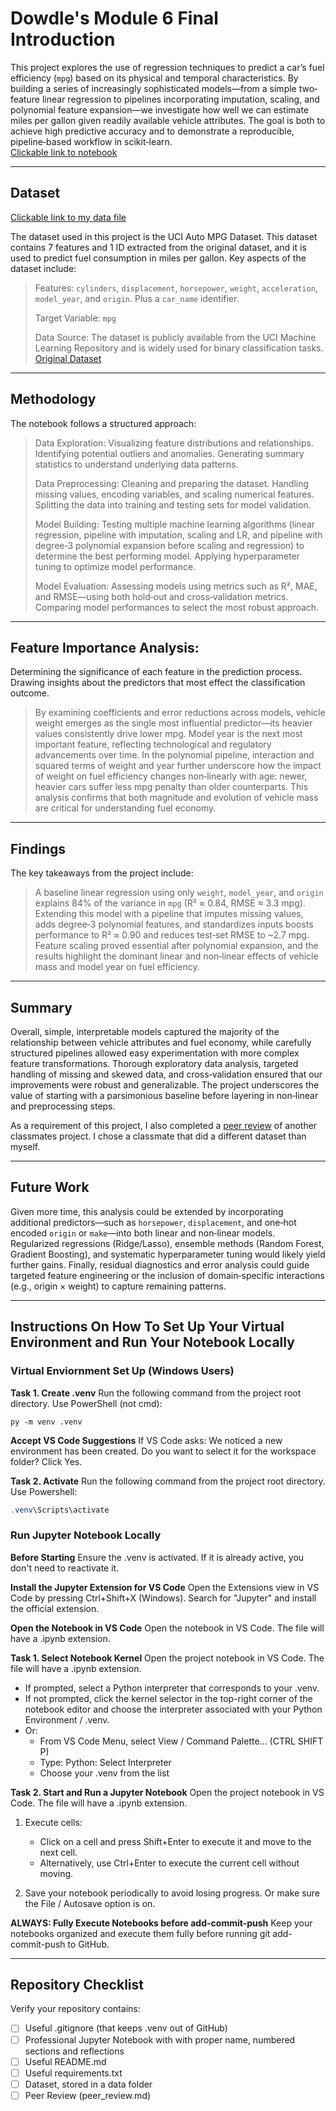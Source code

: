 # Dowdle's Module 6 Final Introduction
This project explores the use of regression techniques to predict a car’s fuel efficiency (`mpg`) based on its physical and temporal characteristics. By building a series of increasingly sophisticated models—from a simple two‐feature linear regression to pipelines incorporating imputation, scaling, and polynomial feature expansion—we investigate how well we can estimate miles per gallon given readily available vehicle attributes. The goal is both to achieve high predictive accuracy and to demonstrate a reproducible, pipeline‐based workflow in scikit‑learn.   
[Clickable link to notebook](https://github.com/Bdowdle4/ml-regression-dowdle/blob/main/regression-dowdle.ipynb)

****

## Dataset
[Clickable link to my data file](https://github.com/Bdowdle4/ml-regression-dowdle/blob/main/data/auto-mpg.csv)

The dataset used in this project is the UCI Auto MPG Dataset. This dataset contains 7 features and 1 ID extracted from the original dataset, and it is used to predict fuel consumption in miles per gallon. Key aspects of the dataset include:
>Features: `cylinders`, `displacement`, `horsepower`, `weight`, `acceleration`, `model_year`, and `origin`. Plus a `car_name` identifier.
>
>Target Variable: `mpg` 
>
>Data Source: The dataset is publicly available from the UCI Machine Learning Repository and is widely used for binary classification tasks. [Original Dataset](https://archive.ics.uci.edu/dataset/9/auto+mpg)

****

## Methodology
The notebook follows a structured approach:

>Data Exploration: Visualizing feature distributions and relationships. Identifying potential outliers and anomalies. Generating summary statistics to understand underlying data patterns.
>
>Data Preprocessing: Cleaning and preparing the dataset. Handling missing values, encoding variables, and scaling numerical features. Splitting the data into training and testing sets for model validation.
>
>Model Building: Testing multiple machine learning algorithms (linear regression, pipeline with imputation, scaling and LR, and pipeline with degree‑3 polynomial expansion before scaling and regression) to determine the best performing model. Applying hyperparameter tuning to optimize model performance.
>
>Model Evaluation: Assessing models using metrics such as R², MAE, and RMSE—using both hold‑out and cross‑validation metrics. Comparing model performances to select the most robust approach.

****
## Feature Importance Analysis:
Determining the significance of each feature in the prediction process. Drawing insights about the predictors that most effect the classification outcome.

>By examining coefficients and error reductions across models, vehicle weight emerges as the single most influential predictor—its heavier values consistently drive lower mpg. Model year is the next most important feature, reflecting technological and regulatory advancements over time. In the polynomial pipeline, interaction and squared terms of weight and year further underscore how the impact of weight on fuel efficiency changes non‑linearly with age: newer, heavier cars suffer less mpg penalty than older counterparts. This analysis confirms that both magnitude and evolution of vehicle mass are critical for understanding fuel economy.


****

## Findings
The key takeaways from the project include:

>A baseline linear regression using only `weight`, `model_year`, and `origin` explains 84% of the variance in `mpg` (R² ≈ 0.84, RMSE ≈ 3.3 mpg). Extending this model with a pipeline that imputes missing values, adds degree‑3 polynomial features, and standardizes inputs boosts performance to R² ≈ 0.90 and reduces test‑set RMSE to ~2.7 mpg. Feature scaling proved essential after polynomial expansion, and the results highlight the dominant linear and non‑linear effects of vehicle mass and model year on fuel efficiency.


****

## Summary
Overall, simple, interpretable models captured the majority of the relationship between vehicle attributes and fuel economy, while carefully structured pipelines allowed easy experimentation with more complex feature transformations. Thorough exploratory data analysis, targeted handling of missing and skewed data, and cross‑validation ensured that our improvements were robust and generalizable. The project underscores the value of starting with a parsimonious baseline before layering in non‑linear and preprocessing steps.

As a requirement of this project, I also completed a [peer review](https://github.com/Bdowdle4/ml-regression-dowdle/blob/main/peer_review.md) of another classmates project. I chose a classmate that did a different dataset than myself.

****

## Future Work
Given more time, this analysis could be extended by incorporating additional predictors—such as `horsepower`, `displacement`, and one‑hot encoded `origin` or `make`—into both linear and non‑linear models. Regularized regressions (Ridge/Lasso), ensemble methods (Random Forest, Gradient Boosting), and systematic hyperparameter tuning would likely yield further gains. Finally, residual diagnostics and error analysis could guide targeted feature engineering or the inclusion of domain‑specific interactions (e.g., origin × weight) to capture remaining patterns.

****

## Instructions On How To Set Up Your Virtual Environment and Run Your Notebook Locally
### Virtual Enviornment Set Up (Windows Users)
**Task 1. Create .venv** Run the following command from the project root directory. Use PowerShell (not cmd):

```shell
py -m venv .venv
```

**Accept VS Code Suggestions** If VS Code asks: We noticed a new environment has been created. 
Do you want to select it for the workspace folder? Click Yes. 

**Task 2. Activate** Run the following command from the project root directory. Use Powershell:

```powershell
.venv\Scripts\activate
```

### Run Jupyter Notebook Locally
**Before Starting** Ensure the .venv is activated. If it is already active, you don't need to reactivate it.

**Install the Jupyter Extension for VS Code** Open the Extensions view in VS Code by pressing Ctrl+Shift+X (Windows). Search for "Jupyter" and install the official extension.

**Open the Notebook in VS Code** Open the notebook in VS Code. The file will have a .ipynb extension.

**Task 1. Select Notebook Kernel** Open the project notebook in VS Code. The file will have a .ipynb extension.
- If prompted, select a Python interpreter that corresponds to your .venv.  
- If not prompted, click the kernel selector in the top-right corner of the notebook editor and choose the interpreter associated with your Python Environment / .venv.
- Or:
   - From VS Code Menu, select View / Command Palette... (CTRL SHIFT P)
   - Type: Python: Select Interpreter 
   - Choose your .venv from the list

**Task 2. Start and Run a Jupyter Notebook** Open the project notebook in VS Code. The file will have a .ipynb extension.

1. Execute cells:  
   - Click on a cell and press Shift+Enter to execute it and move to the next cell.  
   - Alternatively, use Ctrl+Enter to execute the current cell without moving.

2. Save your notebook periodically to avoid losing progress. Or make sure the File / Autosave option is on.

**ALWAYS: Fully Execute Notebooks before add-commit-push** Keep your notebooks organized and execute them fully before running git add-commit-push to GitHub.

****

## Repository Checklist

Verify your repository contains:

- [ ] Useful .gitignore (that keeps .venv out of GitHub)
- [ ] Professional Jupyter Notebook with with proper name, numbered sections and reflections 
- [ ] Useful README.md
- [ ] Useful requirements.txt
- [ ] Dataset, stored in a data folder
- [ ] Peer Review (peer_review.md)
